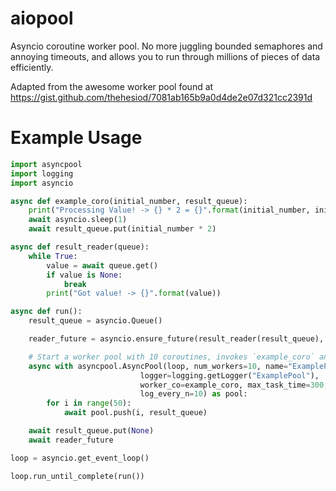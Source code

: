 # aiopool

Asyncio coroutine worker pool. No more juggling bounded semaphores and annoying timeouts, and allows you to run through millions of pieces of data efficiently. 

Adapted from the awesome worker pool found at https://gist.github.com/thehesiod/7081ab165b9a0d4de2e07d321cc2391d

# Example Usage

```python
import asyncpool
import logging
import asyncio

async def example_coro(initial_number, result_queue):
    print("Processing Value! -> {} * 2 = {}".format(initial_number, initial_number * 2))
    await asyncio.sleep(1)
    await result_queue.put(initial_number * 2)

async def result_reader(queue):
    while True:
        value = await queue.get()
        if value is None:
            break
        print("Got value! -> {}".format(value))

async def run():
    result_queue = asyncio.Queue()

    reader_future = asyncio.ensure_future(result_reader(result_queue), loop=loop)

    # Start a worker pool with 10 coroutines, invokes `example_coro` and waits for it to complete or 5 minutes to pass.
    async with asyncpool.AsyncPool(loop, num_workers=10, name="ExamplePool",
                             logger=logging.getLogger("ExamplePool"),
                             worker_co=example_coro, max_task_time=300,
                             log_every_n=10) as pool:
        for i in range(50):
            await pool.push(i, result_queue)

    await result_queue.put(None)
    await reader_future

loop = asyncio.get_event_loop()

loop.run_until_complete(run())

```
